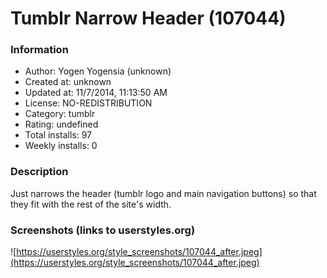 # Tumblr Narrow Header (107044)

### Information
- Author: Yogen Yogensia (unknown)
- Created at: unknown
- Updated at: 11/7/2014, 11:13:50 AM
- License: NO-REDISTRIBUTION
- Category: tumblr
- Rating: undefined
- Total installs: 97
- Weekly installs: 0


### Description
Just narrows the header (tumblr logo and main navigation buttons) so that they fit with the rest of the site's width.


### Screenshots (links to userstyles.org)
![https://userstyles.org/style_screenshots/107044_after.jpeg](https://userstyles.org/style_screenshots/107044_after.jpeg)


